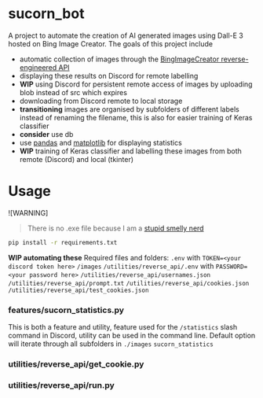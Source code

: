 # sucorn_bot

A project to automate the creation of AI generated images using Dall-E 3 hosted on Bing Image Creator. 
The goals of this project include
- automatic collection of images through the [BingImageCreator reverse-engineered API](https://github.com/acheong08/BingImageCreator/tree/main)
- displaying these results on Discord for remote labelling
- **WIP** using Discord for persistent remote access of images by uploading blob instead of src which expires
- downloading from Discord remote to local storage
- **transitioning** images are organised by subfolders of different labels instead of renaming the filename, this is also for easier training of Keras classifier
- **consider** use db 
- use [pandas](https://pypi.org/project/pandas/) and [matplotlib](https://pypi.org/project/matplotlib/) for displaying statistics
- **WIP** training of Keras classifier
and labelling these images from both remote (Discord) and local (tkinter)

# Usage
![WARNING]
> There is no .exe file because I am a [stupid smelly nerd](https://github.com/sherlock-project/sherlock/issues/2011)
```bash
pip install -r requirements.txt
```
**WIP automating these** Required files and folders:
```.env``` with ```TOKEN=<your discord token here>```
```/images```
```/utilities/reverse_api/.env``` with ```PASSWORD=<your password here>```
```/utilities/reverse_api/usernames.json```
```/utilities/reverse_api/prompt.txt```
```/utilities/reverse_api/cookies.json```
```/utilities/reverse_api/test_cookies.json```

### features/sucorn_statistics.py
This is both a feature and utility, feature used for the ```/statistics``` slash command in Discord, utility can be used in the command line. Default option will iterate through all subfolders in ```./images```
```sucorn_statistics```

### utilities/reverse_api/get_cookie.py

### utilities/reverse_api/run.py
